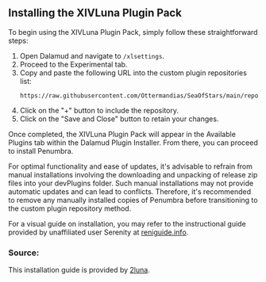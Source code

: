 ## Installing the XIVLuna Plugin Pack

To begin using the XIVLuna Plugin Pack, simply follow these straightforward steps:

1. Open Dalamud and navigate to `/xlsettings`.
2. Proceed to the Experimental tab.
3. Copy and paste the following URL into the custom plugin repositories list:
   ```
   https://raw.githubusercontent.com/Ottermandias/SeaOfStars/main/repo.json
   ```
4. Click on the "+" button to include the repository.
5. Click on the "Save and Close" button to retain your changes.

Once completed, the XIVLuna Plugin Pack will appear in the Available Plugins tab within the Dalamud Plugin Installer. From there, you can proceed to install Penumbra.

For optimal functionality and ease of updates, it's advisable to refrain from manual installations involving the downloading and unpacking of release zip files into your devPlugins folder. Such manual installations may not provide automatic updates and can lead to conflicts. Therefore, it's recommended to remove any manually installed copies of Penumbra before transitioning to the custom plugin repository method.

For a visual guide on installation, you may refer to the instructional guide provided by unaffiliated user Serenity at [reniguide.info](https://reniguide.info/).

### Source:
This installation guide is provided by [2luna](https://github.com/2luna).